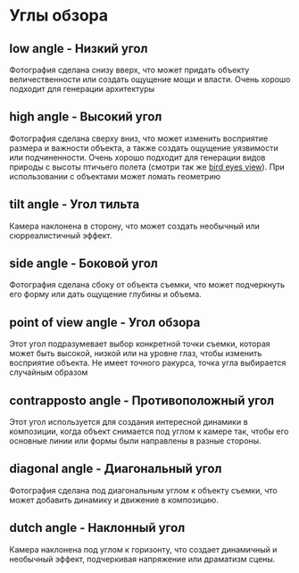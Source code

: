 <script setup lang="ts">
import VSlider from "@/components/VSlider.vue";
import { withBase } from 'vitepress';
const base = withBase('./angle');
</script>

# Углы обзора

## low angle - Низкий угол

Фотография сделана снизу вверх, что может придать объекту величественности или создать ощущение мощи и власти. Очень хорошо подходит для генерации архитектуры

<VSlider :images="[
`${base}/00000-3846148111.png`,
`${base}/00002-3846148113.png`,
`${base}/00003-3846148114.png`,
`${base}/00012-2650699685.png`,
`${base}/00015-2650699688.png`
]" alt="low angle" />

## high angle - Высокий угол

Фотография сделана сверху вниз, что может изменить восприятие размера и важности объекта, а также создать ощущение уязвимости или подчиненности. Очень хорошо подходит для генерации видов природы с высоты птичьего полета (смотри так же [bird eyes view](./position.md#bird-eyes-view---высота-птичьего-полета)). При использовании с объектами может ломать геометрию

<VSlider :images="[
`${base}/00015-82260849.png`,
`${base}/00016-82260850.png`,
`${base}/00017-82260851.png`,
`${base}/00018-82260852.png`,
]" alt="high angle" />

## tilt angle - Угол тильта

Камера наклонена в сторону, что может создать необычный или сюрреалистичный эффект.

## side angle - Боковой угол

Фотография сделана сбоку от объекта съемки, что может подчеркнуть его форму или дать ощущение глубины и объема.

## point of view angle - Угол обзора

Этот угол подразумевает выбор конкретной точки съемки, которая может быть высокой, низкой или на уровне глаз, чтобы изменить восприятие объекта. Не имеет точного ракурса, точка угла выбирается случайным образом

## сontrapposto аngle - Противоположный угол

Этот угол используется для создания интересной динамики в композиции, когда объект снимается под углом к камере так, чтобы его основные линии или формы были направлены в разные стороны.

## diagonal angle - Диагональный угол

Фотография сделана под диагональным углом к объекту съемки, что может добавить динамику и движение в композицию.


## dutch angle - Наклонный угол

Камера наклонена под углом к горизонту, что создает динамичный и необычный эффект, подчеркивая напряжение или драматизм сцены.
